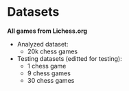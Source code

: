 # Datasets

**All games from Lichess.org**
- Analyzed dataset:
  - 20k chess games
- Testing datasets (editted for testing):
  - 1 chess game
  - 9 chess games
  - 30 chess games
